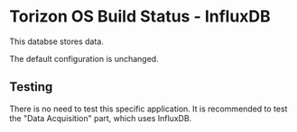 # Torizon OS Build Status - InfluxDB #

This databse stores data.

The default configuration is unchanged.

## Testing ##

There is no need to test this specific application. It is recommended to test
the "Data Acquisition" part, which uses InfluxDB.
